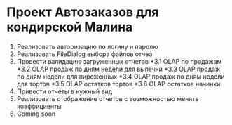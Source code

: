 # Проект Автозаказов для кондирской Малина

1. Реализовать авторизацию по логину и паролю
2. Реализовать FileDialog выбора файлов отчеа
3. Провести валидацию загруженных отчетов
*3.1 OLAP по продажам
*3.2 OLAP продаж по дням недели для выпечки
*3.3 OLAP продаж по дням недели для пироженных
*3.4 OLAP продаж по дням недели для тортов
*3.5 OLAP остатков тортов
*3.6 OLAP остатков начинки
4. Привести отчеты в нужный вид
5. Реализовать отображение отчетов с возможностью менять коэффициенты
6. Coming soon